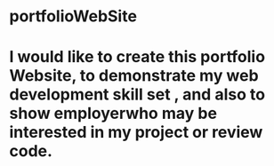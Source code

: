 # portfolioWebSite
# I would like to create this portfolio Website, to demonstrate my web development skill set , and also to show employerwho may be interested in my project or review code. 
